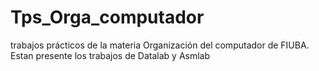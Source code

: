 # Tps_Orga_computador
trabajos prácticos de la materia Organización del computador de FIUBA. Estan presente los trabajos de Datalab y Asmlab
